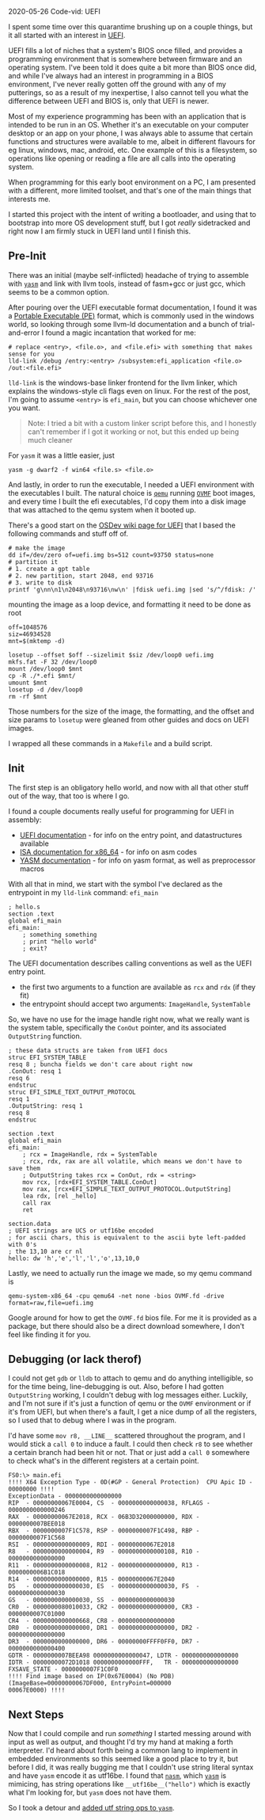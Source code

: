 <pmeta id="created">2020-05-26</pmeta>
<pmeta id="title">Code-vid: UEFI</pmeta>

I spent some time over this quarantime brushing up on a couple things,
but it all started with an interest in [UEFI].

UEFI fills a lot of niches that a system's BIOS once filled,
and provides a programming environment that is somewhere between firmware
and an operating system.
I've been told it does quite a bit more than BIOS once did,
and while I've always had an interest in programming in a BIOS environment,
I've never really gotten off the ground with any of my putterings,
so as a result of my inexpertise, I also cannot tell you what the difference
between UEFI and BIOS is, only that UEFI is newer.

Most of my experience programming has been with an application that is intended to be run in an OS.
Whether it's an executable on your computer desktop or an app on your phone,
I was always able to assume that certain functions and structures were available to me,
albeit in different flavours for eg linux, windows, mac, android, etc.
One example of this is a filesystem, so operations like opening or reading a file
are all calls into the operating system.

When programming for this early boot environment on a PC, I am presented with
a different, more limited toolset, and that's one of the main things that interests me.

I started this project with the intent of writing a bootloader, and using that
to bootstrap into more OS development stuff, but I got _really_ sidetracked
and right now I am firmly stuck in UEFI land until I finish this.

Pre-Init
--------
There was an initial (maybe self-inflicted) headache of trying to assemble with [`yasm`]
and link with llvm tools, instead of fasm+gcc or just gcc, which seems to be a common option.

After pouring over the UEFI executable format documentation, I found it was a [Portable Executable (PE)]
format, which is commonly used in the windows world, so looking through some llvm-ld
documentation and a bunch of trial-and-error I found a magic incantation that worked for me:

```
# replace <entry>, <file.o>, and <file.efi> with something that makes sense for you
lld-link /debug /entry:<entry> /subsystem:efi_application <file.o> /out:<file.efi>
```

`lld-link` is the windows-base linker frontend for the llvm linker,
which explains the windows-style cli flags even on linux.
For the rest of the post, I'm going to assume `<entry>` is `efi_main`, but you can
choose whichever one you want.

> Note: I tried a bit with a custom linker script before this, and I honestly can't remember if I got it working or not, but this ended up being much cleaner

For `yasm` it was a little easier, just
```
yasm -g dwarf2 -f win64 <file.s> <file.o>
```

And lastly, in order to run the executable, I needed a UEFI environment with the
executables I built.
The natural choice is [`qemu`] running [`OVMF`] boot images, and every time I built
the efi executables, I'd copy them into a disk image that was attached to the
qemu system when it booted up.

There's a good start on the [OSDev wiki page for UEFI] that I based the following
commands and stuff off of.


```
# make the image
dd if=/dev/zero of=uefi.img bs=512 count=93750 status=none
# partition it
# 1. create a gpt table
# 2. new partition, start 2048, end 93716
# 3. write to disk
printf 'g\nn\n1\n2048\n93716\nw\n' |fdisk uefi.img |sed 's/^/fdisk: /'
```

mounting the image as a loop device, and formatting it need to be done as root
```
off=1048576
siz=46934528
mnt=$(mktemp -d)

losetup --offset $off --sizelimit $siz /dev/loop0 uefi.img
mkfs.fat -F 32 /dev/loop0
mount /dev/loop0 $mnt
cp -R ./*.efi $mnt/
umount $mnt
losetup -d /dev/loop0
rm -rf $mnt
```

Those numbers for the size of the image, the formatting, and the offset and size
params to `losetup` were gleaned from other guides and docs on UEFI images.

I wrapped all these commands in a `Makefile` and a build script.


Init
----
The first step is an obligatory hello world, and now with all that other stuff
out of the way, that too is where I go.

I found a couple documents really useful for programming for UEFI in assembly:
- [UEFI documentation] - for info on the entry point, and datastructures available
- [ISA documentation for x86\_64] - for info on asm codes
- [YASM documentation] - for info on yasm format, as well as preprocessor macros

With all that in mind, we start with the symbol I've declared as the entrypoint
in my `lld-link` command: `efi_main`

```
; hello.s
section .text
global efi_main
efi_main:
	; something something
	; print "hello world"
	; exit?
```

The UEFI documentation describes calling conventions as well as the UEFI entry point.
- the first two arguments to a function are available as `rcx` and `rdx` (if they fit)
- the entrypoint should accept two arguments: `ImageHandle`, `SystemTable`

So, we have no use for the image handle right now, what we really want is the
system table, specifically the `ConOut` pointer, and its associated `OutputString` function.
```
; these data structs are taken from UEFI docs
struc EFI_SYSTEM_TABLE
resq 8 ; buncha fields we don't care about right now
.ConOut: resq 1
resq 6
endstruc
struc EFI_SIMLE_TEXT_OUTPUT_PROTOCOL
resq 1
.OutputString: resq 1
resq 8
endstruc

section .text
global efi_main
efi_main:
	; rcx = ImageHandle, rdx = SystemTable
	; rcx, rdx, rax are all volatile, which means we don't have to save them
	; OutputString takes rcx = ConOut, rdx = <string>
	mov rcx, [rdx+EFI_SYSTEM_TABLE.ConOut]
	mov rax, [rcx+EFI_SIMPLE_TEXT_OUTPUT_PROTOCOL.OutputString]
	lea rdx, [rel _hello]
	call rax
	ret

section.data
; UEFI strings are UCS or utf16be encoded
; for ascii chars, this is equivalent to the ascii byte left-padded with 0's
; the 13,10 are cr nl
hello: dw 'h','e','l','l','o',13,10,0
```

Lastly, we need to actually run the image we made, so my qemu command is
```
qemu-system-x86_64 -cpu qemu64 -net none -bios OVMF.fd -drive format=raw,file=uefi.img
```

Google around for how to get the `OVMF.fd` bios file.
For me it is provided as a package, but there should also be a direct download somewhere,
I don't feel like finding it for you.

Debugging (or lack therof)
--------------------------
I could not get `gdb` or `lldb` to attach to qemu and do anything intelligible,
so for the time being, line-debugging is out.
Also, before I had gotten `OutputString` working, I couldn't debug with log
messages either.
Luckily, and I'm not sure if it's just a function of qemu or the `OVMF` environment
or if it's from UEFI, but when there's a fault, I get a nice dump of all the
registers, so I used that to debug where I was in the program.

I'd have some `mov r8, __LINE__` scattered throughout the program,
and I would stick a `call 0` to induce a fault.
I could then check `r8` to see whether a certain branch had been hit or not.
That or just add a `call 0` somewhere to check what's in the different registers at a certain point.

```
FS0:\> main.efi
!!!! X64 Exception Type - 0D(#GP - General Protection)  CPU Apic ID - 00000000 !!!!
ExceptionData - 0000000000000000
RIP  - 00000000067E0004, CS  - 0000000000000038, RFLAGS - 0000000000000246
RAX  - 00000000067E2018, RCX - 06B3D32000000000, RDX - 0000000007BEE018
RBX  - 0000000007F1C578, RSP - 0000000007F1C498, RBP - 0000000007F1C568
RSI  - 0000000000000009, RDI - 00000000067E2018
R8   - 0000000000000004, R9  - 0000000000000108, R10 - 0000000000000000
R11  - 0000000000000008, R12 - 0000000000000000, R13 - 0000000006B1C018
R14  - 0000000000000000, R15 - 00000000067E2040
DS   - 0000000000000030, ES  - 0000000000000030, FS  - 0000000000000030
GS   - 0000000000000030, SS  - 0000000000000030
CR0  - 0000000080010033, CR2 - 0000000000000000, CR3 - 0000000007C01000
CR4  - 0000000000000668, CR8 - 0000000000000000
DR0  - 0000000000000000, DR1 - 0000000000000000, DR2 - 0000000000000000
DR3  - 0000000000000000, DR6 - 00000000FFFF0FF0, DR7 - 0000000000000400
GDTR - 0000000007BEEA98 0000000000000047, LDTR - 0000000000000000
IDTR - 00000000072D1018 0000000000000FFF,   TR - 0000000000000000
FXSAVE_STATE - 0000000007F1C0F0
!!!! Find image based on IP(0x67E0004) (No PDB)  (ImageBase=00000000067DF000, EntryPoint=000000
00067E0000) !!!!
```

Next Steps
----------
Now that I could compile and run _something_ I started messing around with
input as well as output, and thought I'd try my hand at making a forth interpreter.
I'd heard about forth being a common lang to implement in embedded environments
so this seemed like a good place to try it, but before I did, it was really
bugging me that I couldn't use string literal syntax and have `yasm` encode it
as utf16be.
I found that [`nasm`], which [`yasm`] is mimicing, has string operations like
`__utf16be__("hello")` which is exactly what I'm looking for,
 but `yasm` does not have them.

So I took a detour and [added utf string ops to `yasm`].



[UEFI]: https://uefi.org/specsandtesttools
[Portable Executable (PE)]: https://docs.microsoft.com/en-us/windows/win32/debug/pe-format
[UEFI documentation]: https://uefi.org/specifications
[ISA documentation for x86\_64]: https://www.amd.com/system/files/TechDocs/40332.pdf
[YASM documentation]: http://www.tortall.net/projects/yasm/manual/html/manual.html
[`qemu`]: https://www.qemu.org/
[`OVMF`]: https://wiki.archlinux.org/index.php/Unified_Extensible_Firmware_Interface#OVMF_for_virtual_machines
[`nasm`]: https://www.nasm.us/
[`yasm`]: https://yasm.tortall.net/
[added utf string ops to `yasm`]: 0529-yasm_utf.html
[OSDev wiki page for UEFI]: https://wiki.osdev.org/UEFI#Creating_disk_images
